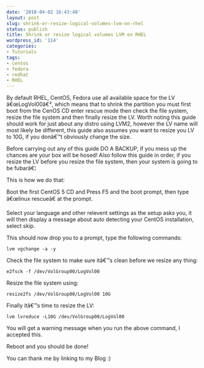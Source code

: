 ```yaml
---
date: '2010-04-02 16:43:48'
layout: post
slug: shrink-or-resize-logical-volumes-lvm-on-rhel
status: publish
title: Shrink or resize logical volumes LVM on RHEL
wordpress_id: '114'
categories:
- Tutorials
tags:
- centos
- fedora
- redhat
- RHEL
---
```


By default RHEL, CentOS, Fedora use all available space for the LV â€œLogVol00â€³, which means that to shrink the partition you must first boot from the CenOS CD enter rescue mode then check the file system, resize the file system and then finally resize the LV. Worth noting this guide should work for just about any distro using LVM2, however the LV name will most likely be different, this guide also assumes you want to resize you LV to 10G, if you donâ€™t obviously change the size.

Before carrying out any of this guide DO A BACKUP, if you mess up the chances are your box will be hosed! Also follow this guide in order, if you resize the LV before you resize the file system, then your system is going to be fubarâ€¦

This is how we do that:

Boot the first CentOS 5 CD and Press F5 and the boot prompt, then type â€œlinux rescueâ€ at the prompt.

Select your language and other relevent settings as the setup asks you, it will then display a message about auto detecting your CentOS installation, select skip.

This should now drop you to a prompt, type the following commands:

    
    lvm vgchange -a -y


Check the file system to make sure itâ€™s clean before we resize any thing:

    
    e2fsck -f /dev/VolGroup00/LogVol00


Resize the file system using:

    
    resize2fs /dev/VolGroup00/LogVol00 10G


Finally itâ€™s time to resize the LV:

    
    lvm lvreduce -L10G /dev/VolGroup00/LogVol00


You will get a warning message when you run the above command, I accepted this.

Reboot and you should be done!

You can thank me by linking to my Blog :)
